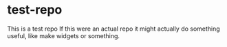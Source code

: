 # test-repo
This is a test repo
 If this were an actual repo it might actually do something useful, like make widgets or something.
